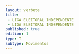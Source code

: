 ```yaml
---
layout: verbete
title:
 - LIGA ELEITORAL INDEPENDENTE
 - LIGA ELEITORAL INDEPENDENTE
published: true
edition: 1  
type: T
subtype: Movimentos
---
```


